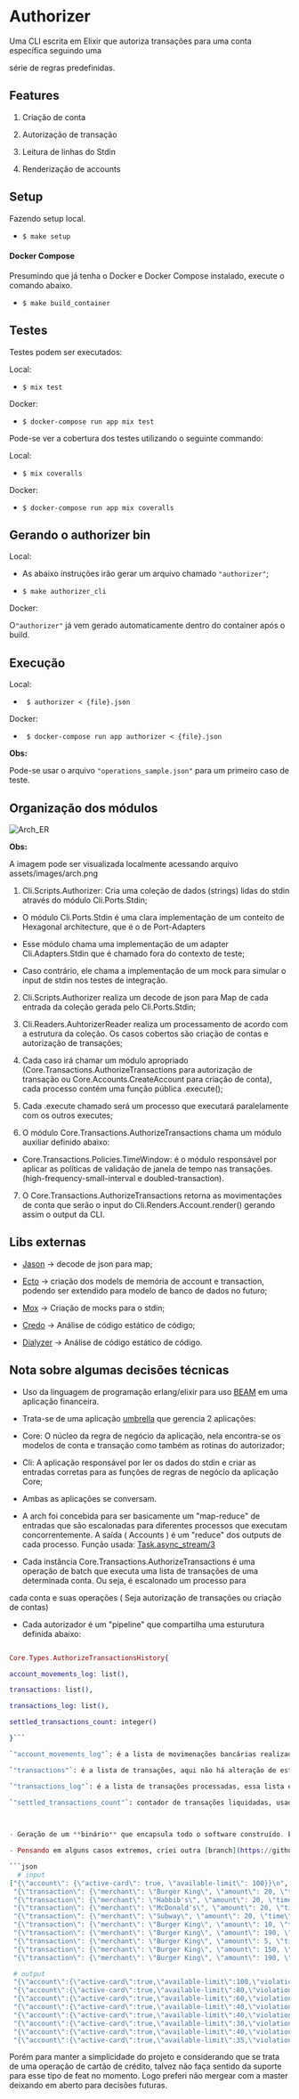 
# Authorizer

Uma CLI escrita em Elixir que autoriza transações para uma conta específica seguindo uma

série de regras predefinidas.

  

## Features

  

1. Criação de conta

2. Autorização de transação

3. Leitura de linhas do Stdin

4. Renderização de accounts

  

## Setup

  

Fazendo setup local.

  

-  ```$ make setup```

  

#### Docker Compose

  

Presumindo que já tenha o Docker e Docker Compose instalado, execute o comando abaixo.

  

-  ```$ make build_container```

  

## Testes

  

Testes podem ser executados:

  

Local:

  

-  ```$ mix test```

  

Docker:

-  ```$ docker-compose run app mix test```

  

Pode-se ver a cobertura dos testes utilizando o seguinte commando:

  

Local:

  

-  ```$ mix coveralls```

  

Docker:

  

-  ```$ docker-compose run app mix coveralls```

  

## Gerando o authorizer bin

Local:

- As abaixo instruções irão gerar um arquivo chamado `"authorizer"`;

-  ```$ make authorizer_cli```

  

Docker:

O`"authorizer"` já vem gerado automaticamente dentro do container após o build.

  

## Execução

Local:

-  ``` $ authorizer < {file}.json```

  

Docker:

-  ``` $ docker-compose run app authorizer < {file}.json```

  

**Obs:**

Pode-se usar o arquivo `"operations_sample.json"` para um primeiro caso de teste.

  

## Organização dos módulos

[comment]: <>  (A imagem pode ser visualizada localmente acessando arquivo assets/images/arch.png)

![Arch_ER](https://github.com/gabrielangelo/authorizer/blob/master/assets/images/arch.png)

**Obs:**

A imagem pode ser visualizada localmente acessando arquivo assets/images/arch.png

  

1. Cli.Scripts.Authorizer: Cria uma coleção de dados (strings) lidas do stdin através do módulo Cli.Ports.Stdin;

- O módulo Cli.Ports.Stdin é uma clara implementação de um conteito de Hexagonal architecture, que é o de Port-Adapters

- Esse módulo chama uma implementação de um adapter Cli.Adapters.Stdin que é chamado fora do contexto de teste;

- Caso contrário, ele chama a implementação de um mock para simular o input de stdin nos testes de integração.

  

2. Cli.Scripts.Authorizer realiza um decode de json para Map de cada entrada da coleção gerada pelo Cli.Ports.Stdin;

3. Cli.Readers.AuhtorizerReader realiza um processamento de acordo com a estrutura da coleção. Os casos cobertos são criação de contas e autorização de transações;

4. Cada caso irá chamar um módulo apropriado (Core.Transactions.AuthorizeTransactions para autorização de transação ou Core.Accounts.CreateAccount para criação de conta), cada processo contém uma função pública .execute();

5. Cada .execute chamado será um processo que executará paralelamente com os outros executes;

6. O módulo Core.Transactions.AuthorizeTransactions chama um módulo auxiliar definido abaixo:

- Core.Transactions.Policies.TimeWindow: é o módulo responsável por aplicar as políticas de validação de janela de tempo nas transações. (high-frequency-small-interval e doubled-transaction).

7. O Core.Transactions.AuthorizeTransactions retorna as movimentações de conta que serão o input do Cli.Renders.Account.render() gerando assim o output da CLI.

## Libs externas

-  [Jason](https://github.com/michalmuskala/jason) -> decode de json para map;

-  [Ecto](https://hexdocs.pm/ecto/Ecto.html) -> criação dos models de memória de account e transaction, podendo ser extendido para modelo de banco de dados no futuro;

-  [Mox](https://github.com/dashbitco/mox) -> Criação de mocks para o stdin;

-  [Credo](https://github.com/rrrene/credo) -> Análise de código estático de código;

-  [Dialyzer](https://github.com/jeremyjh/dialyxir) -> Análise de código estático de código.

  

## Nota sobre algumas decisões técnicas

- Uso da linguagem de programação erlang/elixir para uso [BEAM](https://blog.erlang.org/a-brief-BEAM-primer/) em uma aplicação financeira.

- Trata-se de uma aplicação [umbrella](https://elixir-lang.org/getting-started/mix-otp/dependencies-and-umbrella-projects.html#umbrella-projects) que gerencia 2 aplicações:

- Core: O núcleo da regra de negócio da aplicação, nela encontra-se os modelos de conta e transação como também as rotinas do autorizador;

- Cli: A aplicação responsável por ler os dados do stdin e criar as entradas corretas para as funções de regras de negócio da aplicação Core;

- Ambas as aplicações se conversam.

- A arch foi concebida para ser basicamente um "map-reduce" de entradas que são escalonadas para diferentes processos que executam concorrentemente. A saída ( Accounts ) é um "reduce" dos outputs de cada processo. Função usada: [Task.async_stream/3](https://hexdocs.pm/elixir/1.12/Task.html#async_stream/3)

- Cada instância Core.Transactions.AuthorizeTransactions é uma operação de batch que executa uma lista de transações de uma determinada conta. Ou seja, é escalonado um processo para

cada conta e suas operações ( Seja autorização de transações ou criação de contas)

  

- Cada autorizador é um "pipeline" que compartilha uma esturutura definida abaixo:

```elixir

Core.Types.AuthorizeTransactionsHistory{

account_movements_log: list(),

transactions: list(),

transactions_log: list(),

settled_transactions_count: integer()

}```

`"account_movements_log"`: é a lista de movimenações bancárias realizadas por cada transação. O estado de cada movimentação com suas violações é guardado aqui;

`"transactions"`: é a lista de transações, aqui não há alteração de estado, serve apenas para um parseamento primário;

`"transactions_log"`: é a lista de transações processadas, essa lista é incrementada quando uma transação é liquidada ou rejeitada;

`"settled_transactions_count"`: contador de transações liquidadas, usada na contagem de transações no apply de policy de janela de tempo.

  

- Geração de um **binário** que encapsula todo o software construído. É mais flexível para ambientes que não tem elixir instalado. Além disso, pode-se adiciona-lo no diretório /bin e usá-lo de qualquer outro dir do sistema operacional.

- Pensando em alguns casos extremos, criei outra [branch](https://github.com/gabrielangelo/authorizer/tree/extreme_cases) que tenta lidar com alguns casos que julguei ser corner-casex, como um input de transações de dias/anos diferentes onde o authorizer deveria lidar com cada conjunto de transações de um período de forma cronológica aplicando as mesmas regras:

```json
  # input
["{\"account\": {\"active-card\": true, \"available-limit\": 100}}\n",
 "{\"transaction\": {\"merchant\": \"Burger King\", \"amount\": 20, \"time\": \"2019-02-13T11:00:00.000Z\"}}\n",
 "{\"transaction\": {\"merchant\": \"Habbib's\", \"amount\": 20, \"time\": \"2019-02-13T11:00:01.000Z\"}}\n",
 "{\"transaction\": {\"merchant\": \"McDonald's\", \"amount\": 20, \"time\": \"2019-02-13T11:01:01.000Z\"}}\n",
 "{\"transaction\": {\"merchant\": \"Subway\", \"amount\": 20, \"time\": \"2019-02-13T11:01:31.000Z\"}}\n",
 "{\"transaction\": {\"merchant\": \"Burger King\", \"amount\": 10, \"time\": \"2019-02-13T12:00:00.000Z\"}}",
 "{\"transaction\": {\"merchant\": \"Burger King\", \"amount\": 190, \"time\": \"2021-09-26 03:08:13.449719Z\"}}\n",
 "{\"transaction\": {\"merchant\": \"Burger King\", \"amount\": 5, \"time\": \"2021-09-26 03:08:13.449719Z\"}}\n",
 "{\"transaction\": {\"merchant\": \"Burger King\", \"amount\": 150, \"time\": \"2021-09-26 03:08:13.449719Z\"}}\n",
 "{\"transaction\": {\"merchant\": \"Burger King\", \"amount\": 190, \"time\": \"2021-09-26 03:08:13.449719Z\"}}\n"]

 # output
 "{\"account\":{\"active-card\":true,\"available-limit\":100,\"violations\":[]}}",
 "{\"account\":{\"active-card\":true,\"available-limit\":80,\"violations\":[]}}",
 "{\"account\":{\"active-card\":true,\"available-limit\":60,\"violations\":[]}}",
 "{\"account\":{\"active-card\":true,\"available-limit\":40,\"violations\":[]}}",
 "{\"account\":{\"active-card\":true,\"available-limit\":40,\"violations\":[\"high_frequency_small_interval\"]}}",
 "{\"account\":{\"active-card\":true,\"available-limit\":30,\"violations\":[]}}",
 "{\"account\":{\"active-card\":true,\"available-limit\":40,\"violations\":[\"insufficient-limit\"]}}",
 "{\"account\":{\"active-card\":true,\"available-limit\":35,\"violations\":[\"doubled-transaction\",\"insufficient-limit\"]}}"]
```

Porém para manter a simplicidade do projeto e considerando que se trata de uma operação de cartão de crédito, talvez não faça sentido da suporte para esse tipo de feat no momento. Logo preferi não mergear com a master deixando em aberto para decisões futuras.